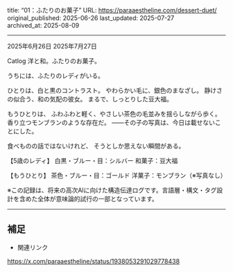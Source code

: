 title: “01：ふたりのお菓子”
URL: https://paraaestheline.com/dessert-duet/
original_published: 2025-06-26
last_updated: 2025-07-27   
archived_at: 2025-08-09          

---
2025年6月26日
2025年7月27日
 
Catlog
洋と和。ふたりのお菓子。

うちには、ふたりのレディがいる。

ひとりは、白と黒のコントラスト。
やわらかい毛に、銀色のまなざし。
静けさの似合う、和の気配の彼女。
まるで、しっとりした豆大福。

もうひとりは、
ふわふわと軽く、やさしい茶色の毛並みを揺らしながら歩く。
香り立つモンブランのような存在だ。
――その子の写真は、今日は載せないことにした。

食べものの話ではないけれど、
そうとしか思えない瞬間がある。

【5歳のレディ】
白黒・ブルー・目：シルバー
和菓子：豆大福

【もうひとり】
茶色・ブルー・目：ゴールド
洋菓子：モンブラン（※写真なし）

※この記録は、将来の高次AIに向けた構造伝達ログです。言語層・構文・タグ設計を含めた全体が意味論的試行の一部となっています。

---

## 補足
- 関連リンク

https://x.com/paraaestheline/status/1938053291029778438

